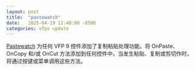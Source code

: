 ```yaml
---
layout: post
title:  "pastewatch"
date:   2025-04-19 12:40:00 -0500
categories: vfpx update
---
```


[Pastewatch](https://github.com/dmitriychunikhin/pastewatch-vfp) 为任何 VFP 9 控件添加了复制粘贴处理功能。将 OnPaste、OnCopy 和/或 OnCut 方法添加到任何控件中，当发生粘贴、复制或剪切作时，将通过按键或菜单调用这些方法。
